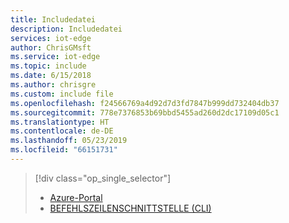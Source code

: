 ```yaml
---
title: Includedatei
description: Includedatei
services: iot-edge
author: ChrisGMsft
ms.service: iot-edge
ms.topic: include
ms.date: 6/15/2018
ms.author: chrisgre
ms.custom: include file
ms.openlocfilehash: f24566769a4d92d7d3fd7847b999dd732404db37
ms.sourcegitcommit: 778e7376853b69bbd5455ad260d2dc17109d05c1
ms.translationtype: HT
ms.contentlocale: de-DE
ms.lasthandoff: 05/23/2019
ms.locfileid: "66151731"
---
```

> [!div class="op_single_selector"]
> * [Azure-Portal](../articles/iot-edge/how-to-deploy-monitor.md)
> * [BEFEHLSZEILENSCHNITTSTELLE (CLI)](../articles/iot-edge/how-to-deploy-monitor-cli.md)

